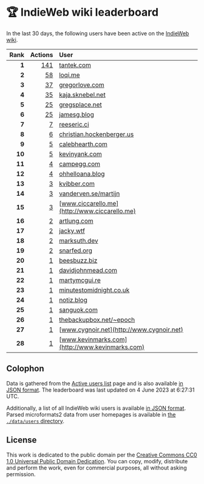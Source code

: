 # 🏆 IndieWeb wiki leaderboard

In the last 30 days, the following users have been active on the [IndieWeb wiki](https://indieweb.org).

| Rank | Actions | User |
|-----:|--------:|:-----|
| **1** | [141](https://indieweb.org/Special:Contributions/Tantek.com) | [tantek.com](http://tantek.com) |
| **2** | [58](https://indieweb.org/Special:Contributions/Loqi.me) | [loqi.me](http://loqi.me) |
| **3** | [37](https://indieweb.org/Special:Contributions/Gregorlove.com) | [gregorlove.com](http://gregorlove.com) |
| **4** | [35](https://indieweb.org/Special:Contributions/Kaja.sknebel.net) | [kaja.sknebel.net](http://kaja.sknebel.net) |
| **5** | [25](https://indieweb.org/Special:Contributions/Gregsplace.net) | [gregsplace.net](http://gregsplace.net) |
| **6** | [25](https://indieweb.org/Special:Contributions/Jamesg.blog) | [jamesg.blog](http://jamesg.blog) |
| **7** | [7](https://indieweb.org/Special:Contributions/Reeseric.ci) | [reeseric.ci](http://reeseric.ci) |
| **8** | [6](https://indieweb.org/Special:Contributions/Christian.hockenberger.us) | [christian.hockenberger.us](http://christian.hockenberger.us) |
| **9** | [5](https://indieweb.org/Special:Contributions/Calebhearth.com) | [calebhearth.com](http://calebhearth.com) |
| **10** | [5](https://indieweb.org/Special:Contributions/Kevinyank.com) | [kevinyank.com](http://kevinyank.com) |
| **11** | [4](https://indieweb.org/Special:Contributions/Campegg.com) | [campegg.com](http://campegg.com) |
| **12** | [4](https://indieweb.org/Special:Contributions/Ohhelloana.blog) | [ohhelloana.blog](http://ohhelloana.blog) |
| **13** | [3](https://indieweb.org/Special:Contributions/Kvibber.com) | [kvibber.com](http://kvibber.com) |
| **14** | [3](https://indieweb.org/Special:Contributions/Vanderven.se_martijn) | [vanderven.se/martijn](http://vanderven.se/martijn) |
| **15** | [3](https://indieweb.org/Special:Contributions/Www.ciccarello.me) | [www.ciccarello.me](http://www.ciccarello.me) |
| **16** | [2](https://indieweb.org/Special:Contributions/Artlung.com) | [artlung.com](http://artlung.com) |
| **17** | [2](https://indieweb.org/Special:Contributions/Jacky.wtf) | [jacky.wtf](http://jacky.wtf) |
| **18** | [2](https://indieweb.org/Special:Contributions/Marksuth.dev) | [marksuth.dev](http://marksuth.dev) |
| **19** | [2](https://indieweb.org/Special:Contributions/Snarfed.org) | [snarfed.org](http://snarfed.org) |
| **20** | [1](https://indieweb.org/Special:Contributions/Beesbuzz.biz) | [beesbuzz.biz](http://beesbuzz.biz) |
| **21** | [1](https://indieweb.org/Special:Contributions/Davidjohnmead.com) | [davidjohnmead.com](http://davidjohnmead.com) |
| **22** | [1](https://indieweb.org/Special:Contributions/Martymcgui.re) | [martymcgui.re](http://martymcgui.re) |
| **23** | [1](https://indieweb.org/Special:Contributions/Minutestomidnight.co.uk) | [minutestomidnight.co.uk](http://minutestomidnight.co.uk) |
| **24** | [1](https://indieweb.org/Special:Contributions/Notiz.blog) | [notiz.blog](http://notiz.blog) |
| **25** | [1](https://indieweb.org/Special:Contributions/Sanguok.com) | [sanguok.com](http://sanguok.com) |
| **26** | [1](https://indieweb.org/Special:Contributions/Thebackupbox.net_~epoch) | [thebackupbox.net/~epoch](http://thebackupbox.net/~epoch) |
| **27** | [1](https://indieweb.org/Special:Contributions/Www.cygnoir.net) | [www.cygnoir.net](http://www.cygnoir.net) |
| **28** | [1](https://indieweb.org/Special:Contributions/Www.kevinmarks.com) | [www.kevinmarks.com](http://www.kevinmarks.com) |


## Colophon

Data is gathered from the [Active users list](https://indieweb.org/Special:ActiveUsers) page and is also available [in JSON format](https://github.com/jgarber623/indieweb-wiki-leaderboard/blob/main/data/leaderboard.json). The leaderboard was last updated on 4 June 2023 at 6:27:31 UTC.

Additionally, a list of all IndieWeb wiki users is available [in JSON format](https://github.com/jgarber623/indieweb-wiki-leaderboard/blob/main/data/users.json). Parsed microformats2 data from user homepages is available in [the `./data/users` directory](https://github.com/jgarber623/indieweb-wiki-leaderboard/blob/main/data/users).

## License

This work is dedicated to the public domain per the [Creative Commons CC0 1.0 Universal Public Domain Dedication](https://creativecommons.org/publicdomain/zero/1.0/). You can copy, modify, distribute and perform the work, even for commercial purposes, all without asking permission.
